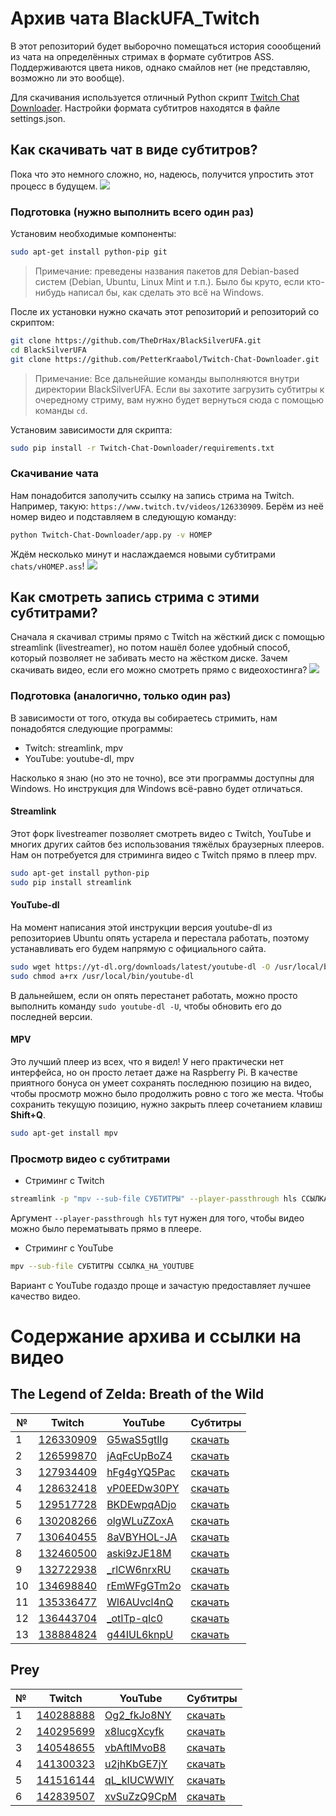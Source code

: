 # Архив чата BlackUFA_Twitch

В этот репозиторий будет выборочно помещаться история соообщений из чата на определённых стримах в формате субтитров ASS. Поддерживаются цвета ников, однако смайлов нет (не представляю, возможно ли это вообще).

Для скачивания используется отличный Python скрипт [Twitch Chat Downloader](https://github.com/PetterKraabol/Twitch-Chat-Downloader). Настройки формата субтитров находятся в файле settings.json.

## Как скачивать чат в виде субтитров?

Пока что это немного сложно, но, надеюсь, получится упростить этот процесс в будущем. ![](https://static-cdn.jtvnw.net/emoticons/v1/180319/1.0)

### Подготовка (нужно выполнить всего один раз)

Установим необходимые компоненты:

```bash
sudo apt-get install python-pip git
```

> Примечание: преведены названия пакетов для Debian-based систем (Debian, Ubuntu, Linux Mint и т.п.). Было бы круто, если кто-нибудь написал бы, как сделать это всё на Windows.

После их установки нужно скачать этот репозиторий и репозиторий со скриптом:

```bash
git clone https://github.com/TheDrHax/BlackSilverUFA.git
cd BlackSilverUFA
git clone https://github.com/PetterKraabol/Twitch-Chat-Downloader.git
```

> Примечание: Все дальнейшие команды выполняются внутри директории BlackSilverUFA. Если вы захотите загрузить субтитры к очередному стриму, вам нужно будет вернуться сюда с помощью команды `cd`.

Установим зависимости для скрипта:

```bash
sudo pip install -r Twitch-Chat-Downloader/requirements.txt
```

### Скачивание чата

Нам понадобится заполучить ссылку на запись стрима на Twitch. Например, такую: `https://www.twitch.tv/videos/126330909`. Берём из неё номер видео и подставляем в следующую команду:

```bash
python Twitch-Chat-Downloader/app.py -v НОМЕР
```

Ждём несколько минут и наслаждаемся новыми субтитрами `chats/vНОМЕР.ass`! ![](https://static-cdn.jtvnw.net/emoticons/v1/180325/1.0)

## Как смотреть запись стрима с этими субтитрами?

Сначала я скачивал стримы прямо с Twitch на жёсткий диск с помощью streamlink (livestreamer), но потом нашёл более удобный способ, который позволяет не забивать место на жёстком диске. Зачем скачивать видео, если его можно смотреть прямо с видеохостинга? ![](https://static-cdn.jtvnw.net/emoticons/v1/180334/1.0)

### Подготовка (аналогично, только один раз)

В зависимости от того, откуда вы собираетесь стримить, нам понадобятся следующие программы:

* Twitch: streamlink, mpv
* YouTube: youtube-dl, mpv

Насколько я знаю (но это не точно), все эти программы доступны для Windows. Но инструкция для Windows всё-равно будет отличаться.

#### Streamlink

Этот форк livestreamer позволяет смотреть видео с Twitch, YouTube и многих других сайтов без использования тяжёлых браузерных плееров. Нам он потребуется для стриминга видео с Twitch прямо в плеер mpv.

```bash
sudo apt-get install python-pip
sudo pip install streamlink
```

#### YouTube-dl

На момент написания этой инструкции версия youtube-dl из репозиториев Ubuntu опять устарела и перестала работать, поэтому устанавливать его будем напрямую с официального сайта.

```bash
sudo wget https://yt-dl.org/downloads/latest/youtube-dl -O /usr/local/bin/youtube-dl
sudo chmod a+rx /usr/local/bin/youtube-dl
```

В дальнейшем, если он опять перестанет работать, можно просто выполнить команду `sudo youtube-dl -U`, чтобы обновить его до последней версии.

#### MPV

Это лучший плеер из всех, что я видел! У него практически нет интерфейса, но он просто летает даже на Raspberry Pi. В качестве приятного бонуса он умеет сохранять последнюю позицию на видео, чтобы просмотр можно было продолжить ровно с того же места. Чтобы сохранить текущую позицию, нужно закрыть плеер сочетанием клавиш **Shift+Q**.

```bash
sudo apt-get install mpv
```

### Просмотр видео с субтитрами

* Стриминг с Twitch

```bash
streamlink -p "mpv --sub-file СУБТИТРЫ" --player-passthrough hls ССЫЛКА_НА_TWITCH best
```

Аргумент `--player-passthrough hls` тут нужен для того, чтобы видео можно было перематывать прямо в плеере.

* Стриминг с YouTube

```bash
mpv --sub-file СУБТИТРЫ ССЫЛКА_НА_YOUTUBE
```

Вариант с YouTube годаздо проще и зачастую предоставляет лучшее качество видео.

# Содержание архива и ссылки на видео

## The Legend of Zelda: Breath of the Wild

| № | Twitch | YouTube | Субтитры |
| --- | --- | --- | --- |
| 1 | [126330909](https://www.twitch.tv/videos/126330909) | [G5waS5gtIlg](https://www.youtube.com/watch?v=G5waS5gtIlg) | [скачать](chats/v126330909.ass) |
| 2 | [126599870](https://www.twitch.tv/videos/126599870) | [jAqFcUpBoZ4](https://www.youtube.com/watch?v=jAqFcUpBoZ4) | [скачать](chats/v126599870.ass) |
| 3 | [127934409](https://www.twitch.tv/videos/127934409) | [hFg4gYQ5Pac](https://www.youtube.com/watch?v=hFg4gYQ5Pac) | [скачать](chats/v127934409.ass) |
| 4 | [128632418](https://www.twitch.tv/videos/128632418) | [vP0EEDw30PY](https://www.youtube.com/watch?v=vP0EEDw30PY) | [скачать](chats/v128632418.ass) |
| 5 | [129517728](https://www.twitch.tv/videos/129517728) | [BKDEwpqADjo](https://www.youtube.com/watch?v=BKDEwpqADjo) | [скачать](chats/v129517728.ass) |
| 6 | [130208266](https://www.twitch.tv/videos/130208266) | [olgWLuZZoxA](https://www.youtube.com/watch?v=olgWLuZZoxA) | [скачать](chats/v130208266.ass) |
| 7 | [130640455](https://www.twitch.tv/videos/130640455) | [8aVBYHOL-JA](https://www.youtube.com/watch?v=8aVBYHOL-JA) | [скачать](chats/v130640455.ass) |
| 8 | [132460500](https://www.twitch.tv/videos/132460500) | [aski9zJE18M](https://www.youtube.com/watch?v=aski9zJE18M) | [скачать](chats/v132460500.ass) |
| 9 | [132722938](https://www.twitch.tv/videos/132722938) | [_rlCW6nrxRU](https://www.youtube.com/watch?v=_rlCW6nrxRU) | [скачать](chats/v132722938.ass) |
| 10 | [134698840](https://www.twitch.tv/videos/134698840) | [rEmWFgGTm2o](https://www.youtube.com/watch?v=rEmWFgGTm2o) | [скачать](chats/v134698840.ass) |
| 11 | [135336477](https://www.twitch.tv/videos/135336477) | [Wl6AUvcl4nQ](https://www.youtube.com/watch?v=Wl6AUvcl4nQ) | [скачать](chats/v135336477.ass) |
| 12 | [136443704](https://www.twitch.tv/videos/136443704) | [_otITp-qIc0](https://www.youtube.com/watch?v=_otITp-qIc0) | [скачать](chats/v136443704.ass) |
| 13 | [138884824](https://www.twitch.tv/videos/138884824) | [g44IUL6knpU](https://www.youtube.com/watch?v=g44IUL6knpU) | [скачать](chats/v138884824.ass) |

## Prey

| № | Twitch | YouTube | Субтитры |
| --- | --- | --- | --- |
| 1 | [140288888](https://www.twitch.tv/videos/140288888) | [Og2_fkJo8NY](https://www.youtube.com/watch?v=Og2_fkJo8NY) | [скачать](chats/v140288888.ass) |
| 2 | [140295699](https://www.twitch.tv/videos/140295699) | [x8lucgXcyfk](https://www.youtube.com/watch?v=x8lucgXcyfk) | [скачать](chats/v140295699.ass) |
| 3 | [140548655](https://www.twitch.tv/videos/140548655) | [vbAftlMvoB8](https://www.youtube.com/watch?v=vbAftlMvoB8) | [скачать](chats/v140548655.ass) |
| 4 | [141300323](https://www.twitch.tv/videos/141300323) | [u2jhKbGE7jY](https://www.youtube.com/watch?v=u2jhKbGE7jY) | [скачать](chats/v141300323.ass) |
| 5 | [141516144](https://www.twitch.tv/videos/141516144) | [qL_kIUCWWIY](https://www.youtube.com/watch?v=qL_kIUCWWIY) | [скачать](chats/v141516144.ass) |
| 6 | [142839507](https://www.twitch.tv/videos/142839507) | [xvSuZzQ9CpM](https://www.youtube.com/watch?v=xvSuZzQ9CpM) | [скачать](chats/v142839507.ass) |
